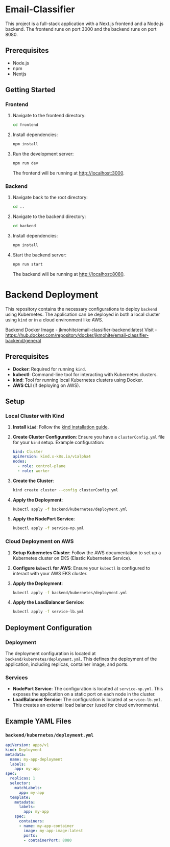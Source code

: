 
# Email-Classifier

This project is a full-stack application with a Next.js frontend and a Node.js backend. The frontend runs on port 3000 and the backend runs on port 8080.

## Prerequisites

- Node.js
- npm
- Nextjs

## Getting Started

### Frontend

1. Navigate to the frontend directory:
   ```sh
   cd frontend
   ```

2. Install dependencies:
   ```sh
   npm install
   ```

3. Run the development server:
   ```sh
   npm run dev
   ```

   The frontend will be running at [http://localhost:3000](http://localhost:3000).

### Backend

1. Navigate back to the root directory:
   ```sh
   cd ..
   ```

2. Navigate to the backend directory:
   ```sh
   cd backend
   ```

3. Install dependencies:
   ```sh
   npm install
   ```

4. Start the backend server:
   ```sh
   npm run start
   ```

   The backend will be running at [http://localhost:8080](http://localhost:8080).

# Backend Deployment

This repository contains the necessary configurations to deploy `backend` using Kubernetes. The application can be deployed in both a local cluster using `kind` or in a cloud environment like AWS.

Backend Docker Image - jkmohite/email-classifier-backend:latest
Visit - https://hub.docker.com/repository/docker/jkmohite/email-classifier-backend/general

## Prerequisites

- **Docker**: Required for running `kind`.
- **kubectl**: Command-line tool for interacting with Kubernetes clusters.
- **kind**: Tool for running local Kubernetes clusters using Docker.
- **AWS CLI** (if deploying on AWS).

## Setup

### Local Cluster with Kind

1. **Install `kind`**: Follow the [kind installation guide](https://kind.sigs.k8s.io/docs/user/quick-start/#installation).

2. **Create Cluster Configuration**: Ensure you have a `clusterConfig.yml` file for your `kind` setup. Example configuration:

    ```yaml
    kind: Cluster
    apiVersion: kind.x-k8s.io/v1alpha4
    nodes:
      - role: control-plane
      - role: worker
    ```

3. **Create the Cluster**:

    ```sh
    kind create cluster --config clusterConfig.yml
    ```

4. **Apply the Deployment**:

    ```sh
    kubectl apply -f backend/kubernetes/deployment.yml
    ```

5. **Apply the NodePort Service**:

    ```sh
    kubectl apply -f service-np.yml
    ```

### Cloud Deployment on AWS

1. **Setup Kubernetes Cluster**: Follow the AWS documentation to set up a Kubernetes cluster on EKS (Elastic Kubernetes Service).

2. **Configure `kubectl` for AWS**: Ensure your `kubectl` is configured to interact with your AWS EKS cluster.

3. **Apply the Deployment**:

    ```sh
    kubectl apply -f backend/kubernetes/deployment.yml
    ```

4. **Apply the LoadBalancer Service**:

    ```sh
    kubectl apply -f service-lb.yml
    ```

## Deployment Configuration

### Deployment

The deployment configuration is located at `backend/kubernetes/deployment.yml`. This defines the deployment of the application, including replicas, container image, and ports.

### Services

- **NodePort Service**: The configuration is located at `service-np.yml`. This exposes the application on a static port on each node in the cluster.
- **LoadBalancer Service**: The configuration is located at `service-lb.yml`. This creates an external load balancer (used for cloud environments).

## Example YAML Files

### `backend/kubernetes/deployment.yml`

```yaml
apiVersion: apps/v1
kind: Deployment
metadata:
  name: my-app-deployment
  labels:
    app: my-app
spec:
  replicas: 1
  selector:
    matchLabels:
      app: my-app
  template:
    metadata:
      labels:
        app: my-app
    spec:
      containers:
      - name: my-app-container
        image: my-app-image:latest
        ports:
        - containerPort: 8080

